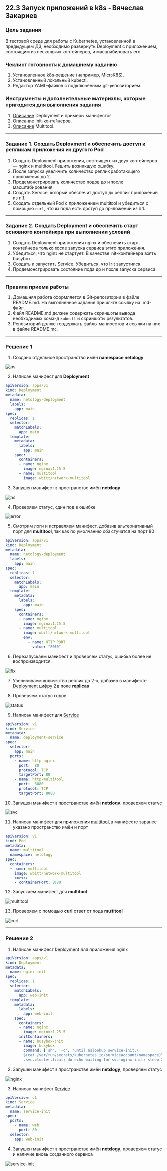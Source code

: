 ## 22.3 Запуск приложений в k8s - Вячеслав Закариев

### Цель задания

В тестовой среде для работы с Kubernetes, установленной в предыдущем ДЗ, необходимо развернуть Deployment с приложением, состоящим из нескольких контейнеров, и масштабировать его.

### Чеклист готовности к домашнему заданию

1. Установленное k8s-решение (например, MicroK8S).
2. Установленный локальный kubectl.
3. Редактор YAML-файлов с подключённым git-репозиторием.

### Инструменты и дополнительные материалы, которые пригодятся для выполнения задания

1. [Описание](https://kubernetes.io/docs/concepts/workloads/controllers/deployment/) Deployment и примеры манифестов.
2. [Описание](https://kubernetes.io/docs/concepts/workloads/pods/init-containers/) Init-контейнеров.
3. [Описание](https://github.com/wbitt/Network-MultiTool) Multitool.

---

### Задание 1. Создать Deployment и обеспечить доступ к репликам приложения из другого Pod

1. Создать Deployment приложения, состоящего из двух контейнеров — nginx и multitool. Решить возникшую ошибку.
2. После запуска увеличить количество реплик работающего приложения до 2.
3. Продемонстрировать количество подов до и после масштабирования.
4. Создать Service, который обеспечит доступ до реплик приложений из п.1.
5. Создать отдельный Pod с приложением multitool и убедиться с помощью `curl`, что из пода есть доступ до приложений из п.1.

---

### Задание 2. Создать Deployment и обеспечить старт основного контейнера при выполнении условий

1. Создать Deployment приложения nginx и обеспечить старт контейнера только после запуска сервиса этого приложения.
2. Убедиться, что nginx не стартует. В качестве Init-контейнера взять busybox.
3. Создать и запустить Service. Убедиться, что Init запустился.
4. Продемонстрировать состояние пода до и после запуска сервиса.

---

### Правила приема работы

1. Домашняя работа оформляется в Git-репозитории в файле README.md. На выполненное задание пришлите ссылку на .md-файл.
2. Файл README.md должен содержать скриншоты вывода необходимых команд `kubectl` и скриншоты результатов.
3. Репозиторий должен содержать файлы манифестов и ссылки на них в файле README.md.

---

### Решение 1

1. Создано отдельное пространство имён **namespace netology**

![ns](https://github.com/SlavaZakariev/netology-kuber/blob/70aef244e5d2a708d340a8a65e4d2c0a471e0dbb/1.3/resources/kub_2-3_1.1.jpg)

2. Написан манифест для **Deployment**

```yaml
apiVersion: apps/v1
kind: Deployment
metadata:
  name: netology-deployment
  labels:
    app: main
spec:
  replicas: 1
  selector:
    matchLabels:
      app: main
  template:
    metadata:
      labels:
        app: main
    spec:
      containers:
      - name: nginx
        image: nginx:1.25.5
      - name: multitool
        image: wbitt/network-multitool
```

3. Запушен манифест в пространстве имён **netology**

![ns](https://github.com/SlavaZakariev/netology-kuber/blob/70aef244e5d2a708d340a8a65e4d2c0a471e0dbb/1.3/resources/kub_2-3_1.2.jpg)

4. Проверяем статус, один под в ошибке

![error](https://github.com/SlavaZakariev/netology-kuber/blob/70aef244e5d2a708d340a8a65e4d2c0a471e0dbb/1.3/resources/kub_2-3_1.3.jpg)

5. Смотрим логи и исправляем манифест, добавив альтернативный порт для **multitool**, так как по умолчанию оба стучатся на порт 80

```yaml
apiVersion: apps/v1
kind: Deployment
metadata:
  name: netology-deployment
  labels:
    app: main
spec:
  replicas: 1
  selector:
    matchLabels:
      app: main
  template:
    metadata:
      labels:
        app: main
    spec:
      containers:
      - name: nginx
        image: nginx:1.25.5
      - name: multitool
        image: wbitt/network-multitool
        env:
          - name: HTTP_PORT
            value: "8080"
```

6. Перезапускаем манифест и проверяем статус, ошибка более не воспроизводится.

![fix](https://github.com/SlavaZakariev/netology-kuber/blob/70aef244e5d2a708d340a8a65e4d2c0a471e0dbb/1.3/resources/kub_2-3_1.5.jpg)

7. Увеличиваем количество реплик до 2-х, добавив в манифесте [Deployment](https://github.com/SlavaZakariev/netology-kuber/blob/main/1.3/yaml/deployment.netology.yml) цифру 2 в поле **replicas**

8. Проверяем статус подов

![status](https://github.com/SlavaZakariev/netology-kuber/blob/70aef244e5d2a708d340a8a65e4d2c0a471e0dbb/1.3/resources/kub_2-3_1.6.jpg)

9. Написан манифест для [Service](https://github.com/SlavaZakariev/netology-kuber/blob/main/1.3/yaml/service.netology.yml)

```yaml
apiVersion: v1
kind: Service
metadata:
  name: deployment-service
spec:
  selector:
    app: main
  ports:
    - name: http-nginx
      port:  80
      protocol: TCP
      targetPort: 80
    - name: http-multitool
      port:  8080
      protocol: TCP
      targetPort: 8080
```

10. Запущен манифест в пространстве имён **netology**, проверяем статус

![svc](https://github.com/SlavaZakariev/netology-kuber/blob/666b52e4456ec2ac63097cf57358fdf56f6dd891/1.3/resources/kub_2-3_1.7.jpg)

11. Написан манифест для приложения [multitool](https://github.com/SlavaZakariev/netology-kuber/blob/main/1.3/yaml/pod.multitool.yml), в манифесте заранее указано пространство имён и порт

```yaml
apiVersion: v1
kind: Pod
metadata:
  name: multitool
  namespace: netology
spec:
  containers:
  - name: multitool
    image: wbitt/network-multitool
    ports:
    - containerPort: 8080
```

12. Запускаем манифест для **multitool**

![multitool](https://github.com/SlavaZakariev/netology-kuber/blob/666b52e4456ec2ac63097cf57358fdf56f6dd891/1.3/resources/kub_2-3_1.8.jpg)

13. Проверяем с помощью **curl** ответ от пода **multitool**

![curl](https://github.com/SlavaZakariev/netology-kuber/blob/666b52e4456ec2ac63097cf57358fdf56f6dd891/1.3/resources/kub_2-3_1.9.jpg)

---

### Решение 2

1. Написан манифест [Deployment](https://github.com/SlavaZakariev/netology-kuber/blob/main/1.3/yaml/deployment.init.yml) для приложения nginx

```yaml
apiVersion: apps/v1
kind: Deployment
metadata:
  name: nginx-init
spec:
  replicas: 1
  selector:
    matchLabels:
      app: web-init
  template:
    metadata:
      labels:
        app: web-init
    spec:
      containers:
      - name: nginx
        image: nginx:1.25.5
      initContainers:
      - name: busybox-init
        image: busybox
        command: ['sh', '-c', "until nslookup service-init.\
        $(cat /var/run/secrets/kubernetes.io/serviceaccount/namespace)\
        .svc.cluster.local; do echo waiting for svc-nginx-init; sleep 2; done"]
```

2. Запушен манифест в пространстве имён **netology**, проверяем статус

![nginx](https://github.com/SlavaZakariev/netology-kuber/blob/c32164b11eb3137d3973135a2ea44680807ba399/1.3/resources/kub_2-3_2.1.jpg)

3. Написан манифест [Service](https://github.com/SlavaZakariev/netology-kuber/blob/main/1.3/yaml/service.init.yml)

```yaml
apiVersion: v1
kind: Service
metadata:
  name: service-init
spec:
  ports:
    - name: web
      port: 80
  selector:
    app: web-init
```

4. Запушен манифест в пространстве имён **netology**, проверяем статус и наличие вновь созданного сервиса

![service-init](https://github.com/SlavaZakariev/netology-kuber/blob/c32164b11eb3137d3973135a2ea44680807ba399/1.3/resources/kub_2-3_2.2.jpg)

